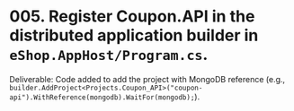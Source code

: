 # 005. Register Coupon.API in the distributed application builder in `eShop.AppHost/Program.cs`.

Deliverable: Code added to add the project with MongoDB reference (e.g., `builder.AddProject<Projects.Coupon_API>("coupon-api").WithReference(mongodb).WaitFor(mongodb);`).